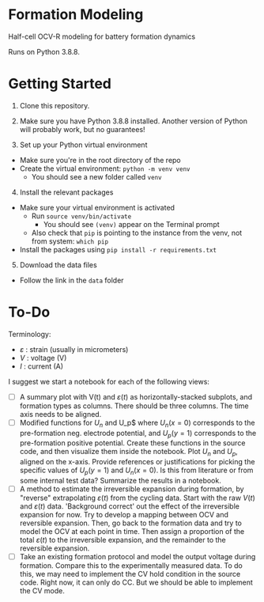 # Formation Modeling

Half-cell OCV-R modeling for battery formation dynamics

Runs on Python 3.8.8.

# Getting Started

1. Clone this repository.

2. Make sure you have Python 3.8.8 installed. Another version of Python will probably work, but no guarantees!

3. Set up your Python virtual environment
  - Make sure you're in the root directory of the repo
  - Create the virtual environment: `python -m venv venv`
    - You should see a new folder called `venv`

4. Install the relevant packages
  - Make sure your virtual environment is activated
    - Run `source venv/bin/activate`
      - You should see `(venv)` appear on the Terminal prompt
    - Also check that `pip` is pointing to the instance from the venv, not from system:
      `which pip`
  - Install the packages using `pip install -r requirements.txt`


5. Download the data files
  - Follow the link in the `data` folder


# To-Do

Terminology:
- $\varepsilon$ : strain (usually in micrometers)
- $V$ : voltage (V)
- $I$ : current (A)

I suggest we start a notebook for each of the following views:
- [ ] A summary plot with V(t) and $\varepsilon(t)$ as horizontally-stacked subplots, and formation types as columns. There should be three columns. The time axis needs to be aligned.
- [ ] Modified functions for $U_n$ and U_p$ where $U_n(x=0)$ corresponds to the pre-formation neg. electrode potential, and $U_p(y=1)$ corresponds to the pre-formation positive potential. Create these functions in the source code, and then visualize them inside the notebook. Plot $U_n$ and $U_p$, aligned on the x-axis. Provide references or justifications for picking the specific values of $U_p(y=1)$ and $U_n(x=0)$. Is this from literature or from some internal test data? Summarize the results in a notebook.
- [ ] A method to estimate the irreversible expansion during formation, by "reverse" extrapolating $\varepsilon(t)$ from the cycling data. Start with the raw $V(t)$ and $\varepsilon(t)$ data. 'Background correct' out the effect of the irreversible expansion for now. Try to develop a mapping between OCV and reversible expansion. Then, go back to the formation data and try to model the OCV at each point in time. Then assign a proportion of the total $\varepsilon(t)$ to the irreversible expansion, and the remainder to the reversible expansion.
- [ ] Take an existing formation protocol and model the output voltage during formation. Compare this to the experimentally measured data. To do this, we may need to implement the CV hold condition in the source code. Right now, it can only do CC. But we should be able to implement the CV mode.

